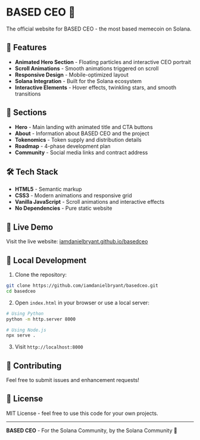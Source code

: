 # BASED CEO 🚀

The official website for BASED CEO - the most based memecoin on Solana.

## 🌟 Features

- **Animated Hero Section** - Floating particles and interactive CEO portrait
- **Scroll Animations** - Smooth animations triggered on scroll
- **Responsive Design** - Mobile-optimized layout
- **Solana Integration** - Built for the Solana ecosystem
- **Interactive Elements** - Hover effects, twinkling stars, and smooth transitions

## 🎨 Sections

- **Hero** - Main landing with animated title and CTA buttons
- **About** - Information about BASED CEO and the project
- **Tokenomics** - Token supply and distribution details
- **Roadmap** - 4-phase development plan
- **Community** - Social media links and contract address

## 🛠️ Tech Stack

- **HTML5** - Semantic markup
- **CSS3** - Modern animations and responsive grid
- **Vanilla JavaScript** - Scroll animations and interactive effects
- **No Dependencies** - Pure static website

## 🚀 Live Demo

Visit the live website: [iamdanielbryant.github.io/basedceo](https://iamdanielbryant.github.io/basedceo/)

## 📱 Local Development

1. Clone the repository:
```bash
git clone https://github.com/iamdanielbryant/basedceo.git
cd basedceo
```

2. Open `index.html` in your browser or use a local server:
```bash
# Using Python
python -m http.server 8000

# Using Node.js
npx serve .
```

3. Visit `http://localhost:8000`

## 🎯 Contributing

Feel free to submit issues and enhancement requests!

## 📄 License

MIT License - feel free to use this code for your own projects.

---

**BASED CEO** - For the Solana Community, by the Solana Community 💎